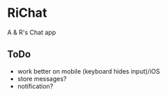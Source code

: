 # RiChat
A & R's Chat app

## ToDo
- work better on mobile (keyboard hides input)/iOS
- store messages?
- notification?
